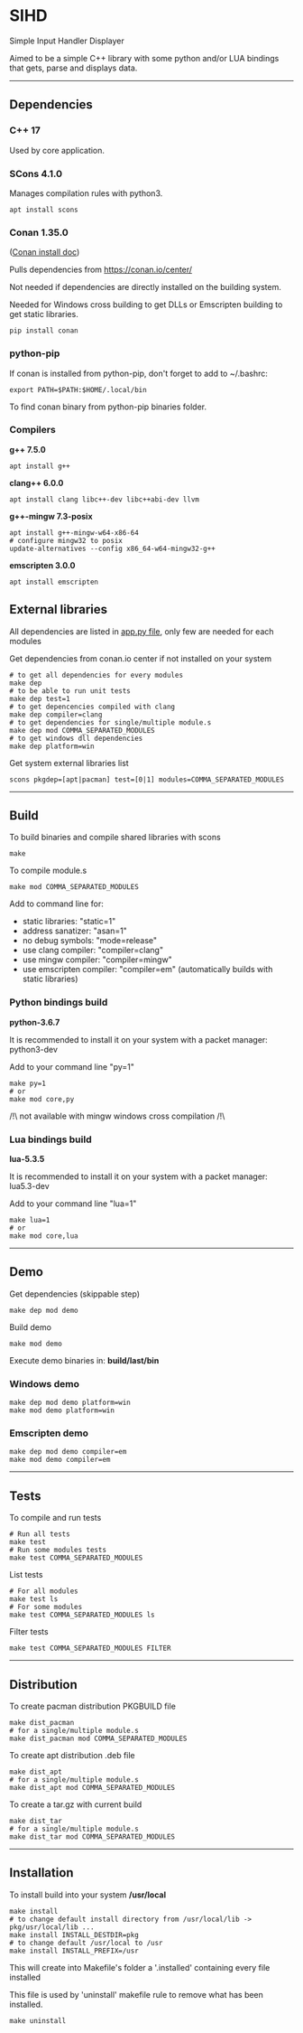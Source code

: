 # SIHD

Simple Input Handler Displayer

Aimed to be a simple C++ library with some python and/or LUA bindings that gets, parse and displays data.

---

## Dependencies

### C++ 17

Used by core application.

### SCons 4.1.0

Manages compilation rules with python3.

```shell
apt install scons
```

### Conan 1.35.0

([Conan install doc](https://docs.conan.io/en/latest/installation.html))

Pulls dependencies from https://conan.io/center/

Not needed if dependencies are directly installed on the building system.

Needed for Windows cross building to get DLLs or Emscripten building to get static libraries.

```shell
pip install conan
```

### python-pip

If conan is installed from python-pip, don't forget to add to ~/.bashrc:

```shell
export PATH=$PATH:$HOME/.local/bin
```

To find conan binary from python-pip binaries folder.

### Compilers

**g++ 7.5.0**

```shell
apt install g++
```

**clang++ 6.0.0**

```shell
apt install clang libc++-dev libc++abi-dev llvm
```

**g++-mingw 7.3-posix**

```shell
apt install g++-mingw-w64-x86-64
# configure mingw32 to posix
update-alternatives --config x86_64-w64-mingw32-g++
```

**emscripten 3.0.0**

```shell
apt install emscripten
```

## External libraries

All dependencies are listed in [app.py file](app.py), only few are needed for each modules

Get dependencies from conan.io center if not installed on your system

```shell
# to get all dependencies for every modules
make dep
# to be able to run unit tests
make dep test=1
# to get depencencies compiled with clang
make dep compiler=clang
# to get dependencies for single/multiple module.s
make dep mod COMMA_SEPARATED_MODULES
# to get windows dll dependencies
make dep platform=win
```

Get system external libraries list

```shell
scons pkgdep=[apt|pacman] test=[0|1] modules=COMMA_SEPARATED_MODULES
```

---

## Build

To build binaries and compile shared libraries with scons

```shell
make
```

To compile module.s

```shell
make mod COMMA_SEPARATED_MODULES
```

Add to command line for:
- static libraries: "static=1"
- address sanatizer: "asan=1"
- no debug symbols: "mode=release"
- use clang compiler: "compiler=clang"
- use mingw compiler: "compiler=mingw"
- use emscripten compiler: "compiler=em" (automatically builds with static libraries)

### Python bindings build

**python-3.6.7**

It is recommended to install it on your system with a packet manager: python3-dev

Add to your command line "py=1"

```shell
make py=1
# or
make mod core,py
```

/!\ not available with mingw windows cross compilation /!\

### Lua bindings build

**lua-5.3.5**

It is recommended to install it on your system with a packet manager: lua5.3-dev

Add to your command line "lua=1"

```shell
make lua=1
# or
make mod core,lua
```

---

## Demo

Get dependencies (skippable step)

```shell
make dep mod demo
```

Build demo

```shell
make mod demo
```

Execute demo binaries in: **build/last/bin**


### Windows demo

```shell
make dep mod demo platform=win
make mod demo platform=win
```

### Emscripten demo

```shell
make dep mod demo compiler=em
make mod demo compiler=em
```

---

## Tests

To compile and run tests

```shell
# Run all tests
make test
# Run some modules tests
make test COMMA_SEPARATED_MODULES
```

List tests

```shell
# For all modules
make test ls
# For some modules
make test COMMA_SEPARATED_MODULES ls
```

Filter tests

```shell
make test COMMA_SEPARATED_MODULES FILTER
```

---

## Distribution

To create pacman distribution PKGBUILD file

```shell
make dist_pacman
# for a single/multiple module.s
make dist_pacman mod COMMA_SEPARATED_MODULES
```

To create apt distribution .deb file

```shell
make dist_apt
# for a single/multiple module.s
make dist_apt mod COMMA_SEPARATED_MODULES
```

To create a tar.gz with current build

```shell
make dist_tar
# for a single/multiple module.s
make dist_tar mod COMMA_SEPARATED_MODULES
```

---

## Installation

To install build into your system **/usr/local**

```shell
make install
# to change default install directory from /usr/local/lib -> pkg/usr/local/lib ...
make install INSTALL_DESTDIR=pkg
# to change default /usr/local to /usr
make install INSTALL_PREFIX=/usr
```

This will create into Makefile's folder a '.installed' containing every file installed

This file is used by 'uninstall' makefile rule to remove what has been installed.

```shell
make uninstall
```
